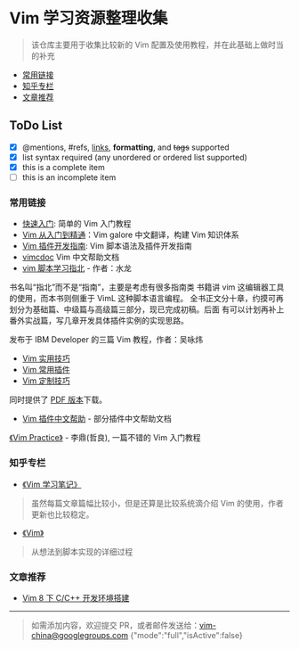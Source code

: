 # Vim 学习资源整理收集
> 该仓库主要用于收集比较新的 Vim 配置及使用教程，并在此基础上做时当的补充

<!-- vim-markdown-toc GFM -->
- [常用链接](#常用链接)
- [知乎专栏](#知乎专栏)
- [文章推荐](#文章推荐)
<!-- vim-markdown-toc -->

## ToDo List
- [x] @mentions, #refs, [links](), **formatting**, and <del>tags</del> supported
- [x] list syntax required (any unordered or ordered list supported)
- [x] this is a complete item
- [ ] this is an incomplete item

### 常用链接

- [快速入门](quick-start-guide.md): 简单的 Vim 入门教程
- [Vim 从入门到精通](https://github.com/wsdjeg/vim-galore-zh_cn)：Vim galore 中文翻译，构建 Vim 知识体系
- [Vim 插件开发指南](https://github.com/wsdjeg/vim-plugin-dev-guide): Vim 脚本语法及插件开发指南
- [vimcdoc](https://github.com/yianwillis/vimcdoc) Vim 中文帮助文档
- [vim 脚本学习指北](https://github.com/lymslive/vimllearn/blob/master/content.md) - 作者：水龙

书名叫“指北”而不是“指南”，主要是考虑有很多指南类 书籍讲 vim 这编辑器工具的使用，而本书则侧重于 VimL 这种脚本语言编程。
全书正文分十章，约摸可再划分为基础篇、中级篇与高级篇三部分，现已完成初稿。后面 有可以计划再补上番外实战篇，写几章开发具体插件实例的实现思路。

发布于 IBM Developer 的三篇 Vim 教程，作者：吴咏炜

- [Vim 实用技巧](http://www.ibm.com/developerworks/cn/linux/l-tip-vim1/)
- [Vim 常用插件](http://www.ibm.com/developerworks/cn/linux/l-tip-vim2/)
- [Vim 定制技巧](http://www.ibm.com/developerworks/cn/linux/l-tip-vim3/)

同时提供了 [PDF 版本](http://wyw.dcweb.cn/download.asp?path=vim&file=VimArticle.pdf)下载。

- [Vim 插件中文帮助](https://github.com/vimcn) - 部分插件中文帮助文档

[《Vim Practice》](https://github.com/oldratlee/vim-practice) - 李鼎(哲良), 一篇不错的 Vim 入门教程

### 知乎专栏

- [《Vim 学习笔记》](https://zhuanlan.zhihu.com/learn-vim)

> 虽然每篇文章篇幅比较小，但是还算是比较系统滴介绍 Vim 的使用，作者更新也比较稳定。

- [《Vim》](https://zhuanlan.zhihu.com/vimrc)

> 从想法到脚本实现的详细过程

### 文章推荐

- [Vim 8 下 C/C++ 开发环境搭建](http://www.skywind.me/blog/archives/2084)


---

> 如需添加内容，欢迎提交 PR，或者邮件发送给：vim-china@googlegroups.com
{"mode":"full","isActive":false}

